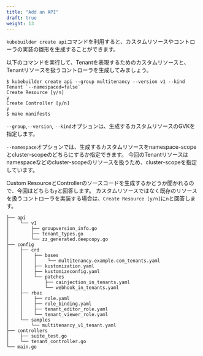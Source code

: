 ```yaml
---
title: "Add an API"
draft: true
weight: 13
---
```


`kubebuilder create api`コマンドを利用すると、カスタムリソースやコントローラの実装の雛形を生成することができます。

以下のコマンドを実行して、Tenantを表現するためのカスタムリソースと、Tenantリソースを扱うコントローラを生成してみましょう。

```console
$ kubebuilder create api --group multitenancy --version v1 --kind Tenant `--namespaced=false`
Create Resource [y/n]
y
Create Controller [y/n]
y
$ make manifests
```

`--group`,`--version`, `--kind`オプションは、生成するカスタムリソースのGVKを指定します。

`--namespace`オプションでは、生成するカスタムリソースをnamespace-scopeとcluster-scopeのどちらにするか指定できます。
今回のTenantリソースはnamespaceなどのcluster-scopeのリソースを扱うため、cluster-scopeを指定しています。

Custom ResourceとControllerのソースコードを生成するかどうか聞かれるので、今回はどちらも`y`と回答します。
カスタムリソースではなく既存のリソースを扱うコントローラを実装する場合は、`Create Resource [y/n]`に`n`と回答します。


```
├── api
│    └── v1
│        ├── groupversion_info.go
│        ├── tenant_types.go
│        └── zz_generated.deepcopy.go
├── config
│    ├── crd
│    │    ├── bases
│    │    │    └── multitenancy.example.com_tenants.yaml
│    │    ├── kustomization.yaml
│    │    ├── kustomizeconfig.yaml
│    │    └── patches
│    │        ├── cainjection_in_tenants.yaml
│    │        └── webhook_in_tenants.yaml
│    ├── rbac
│    │    ├── role.yaml
│    │    ├── role_binding.yaml
│    │    ├── tenant_editor_role.yaml
│    │    └── tenant_viewer_role.yaml
│    └── samples
│        └── multitenancy_v1_tenant.yaml
├── controllers
│    ├── suite_test.go
│    └── tenant_controller.go
└── main.go
```
